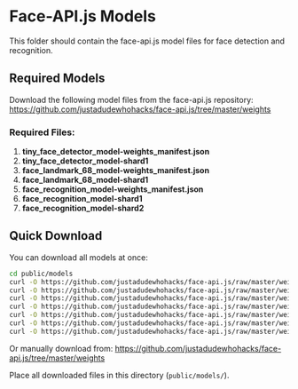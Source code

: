 # Face-API.js Models

This folder should contain the face-api.js model files for face detection and recognition.

## Required Models

Download the following model files from the face-api.js repository:
https://github.com/justadudewhohacks/face-api.js/tree/master/weights

### Required Files:

1. **tiny_face_detector_model-weights_manifest.json**
2. **tiny_face_detector_model-shard1**
3. **face_landmark_68_model-weights_manifest.json**
4. **face_landmark_68_model-shard1**
5. **face_recognition_model-weights_manifest.json**
6. **face_recognition_model-shard1**
7. **face_recognition_model-shard2**

## Quick Download

You can download all models at once:

```bash
cd public/models
curl -O https://github.com/justadudewhohacks/face-api.js/raw/master/weights/tiny_face_detector_model-weights_manifest.json
curl -O https://github.com/justadudewhohacks/face-api.js/raw/master/weights/tiny_face_detector_model-shard1
curl -O https://github.com/justadudewhohacks/face-api.js/raw/master/weights/face_landmark_68_model-weights_manifest.json
curl -O https://github.com/justadudewhohacks/face-api.js/raw/master/weights/face_landmark_68_model-shard1
curl -O https://github.com/justadudewhohacks/face-api.js/raw/master/weights/face_recognition_model-weights_manifest.json
curl -O https://github.com/justadudewhohacks/face-api.js/raw/master/weights/face_recognition_model-shard1
curl -O https://github.com/justadudewhohacks/face-api.js/raw/master/weights/face_recognition_model-shard2
```

Or manually download from:
https://github.com/justadudewhohacks/face-api.js/tree/master/weights

Place all downloaded files in this directory (`public/models/`).

